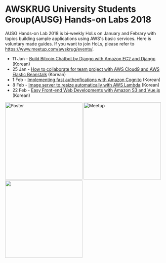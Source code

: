 # AWSKRUG University Students Group(AUSG) Hands-on Labs 2018 
AUSG Hands-on Lab 2018 is bi-weekly HoLs on January and Febrary with topics building sample applications using AWS's basic services. Here is voluntary made guides. If you want to join HoLs, please refer to https://www.meetup.com/awskrug/events/.

* 11 Jan - [Build Bitcoin Chatbot by Django with Amazon EC2 and Django](AUSG_KakaoBot) (Korean)
* 25 Jan - [How to collaborate for team project with AWS Cloud9 and AWS Elastic Beanstalk](teamplay) (Korean)
* 1 Feb - [Implementing fast authenfications with Amazon Cognito](Cognito) (Korean)
* 8 Feb - [Image server to resize automatically with AWS Lambda](ImageResize) (Korean)
* 22 Feb - [Easy Front-end Web Developments with Amazon S3 and Vue.js](TrendyWebDev) (Korean)

<img src="https://secure.meetupstatic.com/photos/event/5/b/a/5/600_467843461.jpeg" height="250" alt="Poster"> <img src="https://secure.meetupstatic.com/photos/event/4/2/5/2/600_467896978.jpeg" height="250" alt="Meetup"> <img src="https://secure.meetupstatic.com/photos/event/4/2/6/9/600_467897001.jpeg" height="250">

